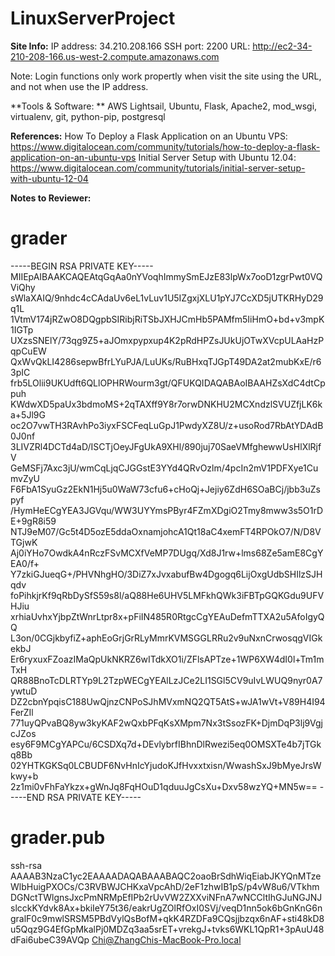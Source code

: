 # LinuxServerProject

**Site Info:**
IP address: 34.210.208.166
SSH port: 2200
URL: http://ec2-34-210-208-166.us-west-2.compute.amazonaws.com

Note: Login functions only work propertly when visit the site using the URL, and not when use the IP address.


**Tools & Software: **
AWS Lightsail, Ubuntu, Flask, Apache2, mod_wsgi, virtualenv, git, python-pip, postgresql


**References:**
How To Deploy a Flask Application on an Ubuntu VPS: https://www.digitalocean.com/community/tutorials/how-to-deploy-a-flask-application-on-an-ubuntu-vps
Initial Server Setup with Ubuntu 12.04: https://www.digitalocean.com/community/tutorials/initial-server-setup-with-ubuntu-12-04


**Notes to Reviewer:**

grader
===========================
-----BEGIN RSA PRIVATE KEY-----
MIIEpAIBAAKCAQEAtqGqAa0nYVoqhImmySmEJzE83lpWx7ooD1zgrPwt0VQViQhy
sWlaXAIQ/9nhdc4cCAdaUv6eL1vLuv1U5IZgxjXLU1pYJ7CcXD5jUTKRHyD29q1L
1VtmV174jRZwO8DQgpbSIRibjRiTSbJXHJCmHb5PAMfm5IiHmO+bd+v3mpK1IGTp
UXzsSNElY/73qg9Z5+aJOmxpypxup4K2pRdHPZsJUkUjOTwXVcpULAaHzPqpCuEW
QxWvQkLI4286sepwBfrLYuPJA/LuUKs/RuBHxqTJGpT49DA2at2mubKxE/r63pIC
frb5LOlii9UKUdft6QLlOPHRWourm3gt/QFUKQIDAQABAoIBAAHZsXdC4dtCppuh
KWdwXD5paUx3bdmoMS+2qTAXff9Y8r7orwDNKHU2MCXndzlSVUZfjLK6ka+5Jl9G
oc2O7vwTH3RAvhPo3iyxFSCFeqLuGpJ1PwdyXZ8U/z+usoRod7RbAtYDAdB0J0nf
3LIVZRl4DCTd4aD/ISCTjOeyJFgUkA9XHl/890juj70SaeVMfghewwUsHlXlRjfV
GeMSFj7Axc3jU/wmCqLjqCJGGstE3YYd4QRvOzlm/4pcIn2mV1PDFXye1CumvZyU
F6FbA1SyuGz2EkN1Hj5u0WaW73cfu6+cHoQj+Jejiy6ZdH6SOaBCj/jbb3uZspyf
/HymHeECgYEA3JGVqu/WW3UYYmsPByr4FZmXDgiO2Tmy8mww3s5O1rDE+9gR8i59
NTJ9eM07/Gc5t4D5ozE5ddaOxnamjohcA1Qt18aC4xemFT4RPOkO7/N/D8VTGjwK
Aj0iYHo7OwdkA4nRczFSvMCXfVeMP7DUgq/Xd8J1rw+lms68Ze5amE8CgYEA0/f+
Y7zkiGJueqG+/PHVNhgHO/3DiZ7xJvxabufBw4Dgogq6LijOxgUdbSHIlzSJHqdv
foPihkjrKf9qRbDySfS59s8l/aQ88He6UHV5LMFkhQWk3iFBTpGQKGdu9UFVHJiu
xrhiaUvhxYjbpZtWnrLtpr8x+pFiIN485R0RtgcCgYEAuDefmTTXA2u5AfoIgyQQ
L3on/0CGjkbyfiZ+aphEoGrjGrRLyMmrKVMSGGLRRu2v9uNxnCrwosqgVIGkekbJ
Er6ryxuxFZoazIMaQpUkNKRZ6wITdkXO1i/ZFlsAPTze+1WP6XW4dI0l+Tm1mTxH
QR88BnoTcDLRTYp9L2TzpWECgYEAlLzJCe2LI1SGl5CV9uIvLWUQ9nyr0A7ywtuD
DZ2cbnYpqisC188UwQjnzCNPoSJhMVxmNQ2QT5AtS+wJA1wVt+V89H4I94FerZIl
771uyQPvaBQ8yw3kyKAF2wQxbPFqKsXMpm7Nx3tSsozFK+DjmDqP3lj9VgjcJZos
esy6F9MCgYAPCu/6CSDXq7d+DEvlybrfIBhnDlRwezi5eq0OMSXTe4b7jTGkq8Bb
02YHTKGKSq0LCBUDF6NvHnIcYjudoKJfHvxxtxisn/WwashSxJ9bMyeJrsWkwy+b
2z1mi0vFhFaYkzx+gWnJq8FqHOuD1qduuJgCsXu+Dxv58wzYQ+MN5w==
-----END RSA PRIVATE KEY-----


grader.pub
===========================
ssh-rsa AAAAB3NzaC1yc2EAAAADAQABAAABAQC2oaoBrSdhWiqEiabJKYQnMTzeWlbHuigPXOCs/C3RVBWJCHKxaVpcAhD/2eF1zhwIB1pS/p4vW8u6/VTkhmDGNctTWlgnsJxcPmNRMpEfIPb2rUvVW2ZXXviNFnA7wNCCltIhGJuNGJNJslcckKYdvk8Ax+bkiIeY75t36/eakrUgZOlRfOxI0SVj/veqD1nn5ok6bGnKnG6ngralF0c9mwlSRSM5PBdVylQsBofM+qkK4RZDFa9CQsjjbzqx6nAF+sti48kD8u5Qqz9G4EfGpMkalPj0MDZq3aa5srET+vrekgJ+tvks6WKL1QpR1+3pAuU48dFai6ubeC39AVQp Chi@ZhangChis-MacBook-Pro.local
